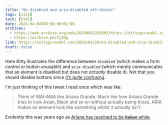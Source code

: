 ```yaml
---
title: "On disabled and aria-disabled attributes"
tags: [a11y]
tech: [html]
date: 2024-04-04T06:00:00+02:00
archives:
  - https://web.archive.org/web/20240401195803/https://kittygiraudel.com/2024/03/29/on-disabled-and-aria-disabled-attributes/
  - https://archive.ph/Zj4Ng
link: https://kittygiraudel.com/2024/03/29/on-disabled-and-aria-disabled-attributes/
draft: false
---
```


Here Kitty illustrates the difference between `disabled` (which makes a form control or button unusable) and `aria-disabled` (which merely communicates that an element is disabled but does not *actually* disable it). Not that you should disable buttons since [it’s quite confusing](https://www.smashingmagazine.com/2021/08/frustrating-design-patterns-disabled-buttons/).

I'm just thinking of this tweet I read once which was like:

> Think of WAI-ARIA like Ariana Grande. Much like how Ariana Grande tries to look Asian, Black and so on without actually being those, ARIA makes an element look like something whilst it actually isn't.

Evidently this was years ago as [Ariana has resolved to be ~~Italian~~ white](https://www.news.com.au/entertainment/celebrity-life/celebrity-photos/ariana-grande-has-shaken-up-her-look-and-fans-are-shocked-at-how-different-she-looks/news-story/18413cd0a479a56d0e7459f42b751c1c).
